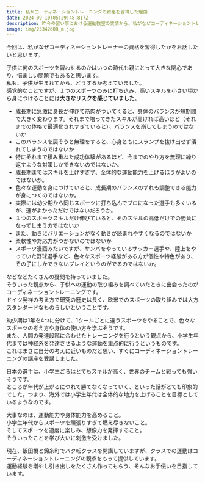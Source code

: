 ```yaml
---
title: 私がコーディネーショントレーニングの資格を習得した理由
date: 2024-09-10T05:29:48.817Z
description: 昨今の習い事における運動教室の実情から、私がなぜコーディネーショントレーナーの資格を習得したか、コーディネーションの紹介を含めてお話したいと思います。
image: img/23342608_m.jpg
---
```

今回は、私がなぜコーディネーショントレーナーの資格を習得したかをお話したいと思います。

子供に何のスポーツを習わせるのかはいつの時代も親にとって大きな関心であり、悩ましい問題でもあると思います。\
私も、子供が生まれてから、どうするか考えていました。\
感覚的なことですが、１つのスポーツのみに打ち込み、高いスキルを小さい頃から身につけることには**大きなリスクを感じていました**。

* 成長期に急激に身長が伸びて筋肉がついてくると、身体のバランスが短期間で大きく変わります。それまで培ってきたスキルが高ければ高いほど（それまでの体格で最適化されすぎていると）、バランスを崩してしまうのではないか
* このバランスを戻そうと無理をすると、心身ともにスランプを抜け出せず潰れてしまうのではないか
* 特にそれまで積み重ねた成功体験があるほど、今までのやり方を無理に繰り返すような対策しかできないのではないか。
* 成長期まではスキルを上げすぎず、全体的な運動能力を上げるほうがよいのではないか。
* 色々な運動を身につけていると、成長期のバランスのずれも調整できる能力が身につくのではないか。
* 実際には幼少期から同じスポーツに打ち込んでプロになった選手も多くいるが、運がよかっただけではないだろうか。
* １つのスポーツスキルだけ伸びていると、そのスキルの高低だけでの勝負になってしまうのではないか
* また、動きにバリエーションがなく動きが読まれやすくなるのではないか
* 柔軟性や対応力がつかないのではないか
* スポーツ漫画みたいですが、サンバをやっているサッカー選手や、陸上をやっていた野球選手など、色々なスポーツ経験がある方が個性や特色があり、その子にしかできないプレイというのがでるのではないか。

などなどたくさんの疑問を持っていました。\
そういった観点から、子供への運動の取り組みを調べていたときに出会ったのがコーディネーショントレーニングです。\
ドイツ発祥の考え方で研究の歴史は長く、欧米でのスポーツの取り組みでは大方スタンダードなものらしいということです。

幼少期は1年を4つに分けて、1クールごとに違うスポーツをやることで、色々なスポーツの考え方や身体の使い方を学ぶそうです。\
また、人間の発達段階に合わせたトレーニングを行うという観点から、小学生年代までは神経系を発達させるような運動を重点的に行うというものです。\
これはまさに自分の考えに近いものだと思い、すぐにコーディネーショントレーニングの講座を受講しました。

日本の選手は、小学生ごろはとてもスキルが高く、世界のチームと戦っても強いそうです。\
ところが年代が上がるにつれて勝てなくなっていく、といった話がとても印象的でした。つまり、海外では小学生年代は全体的な地力を上げることを目標としているようなのです。

大事なのは、運動能力や身体能力を高めること。\
小学生年代からスポーツを頑張りすぎて燃え尽きないこと。\
そしてスポーツを適度に楽しみ、想像力を発揮すること。\
そういったことを学び大いに刺激を受けました。

現在、飯田橋と錦糸町でバク転クラスを開講していますが、クラスでの運動はコーディネーショントレーニングの観点をもって提供しています。\
運動経験を増やし引き出しをたくさん作ってもらう、そんなお手伝いを目指しています。